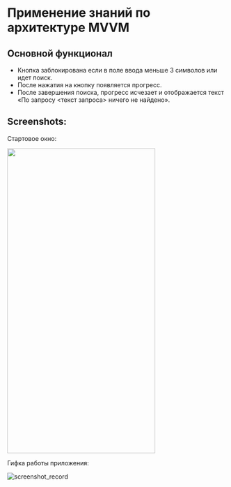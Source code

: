 # Применение знаний по архитектуре MVVM

## Основной функционал
- Кнопка заблокирована если в поле ввода меньше 3 символов или идет поиск.
- После нажатия на кнопку появляется прогресс.
- После завершения поиска, прогресс исчезает и отображается текст «По запросу <текст запроса> ничего не найдено».

## Screenshots:

Стартовое окно: <br>

<img src="https://github.com/KonstantinSham/proba/assets/69507445/55f27d15-edf2-4593-a295-4c5c549ccc4a" width="340" height="699" />  <br>

Гифка работы приложения: <br>

![screenshot_record](https://github.com/KonstantinSham/proba/assets/69507445/fa24e4f3-5c0e-4519-bcf2-4e5d4e5f74b8)
